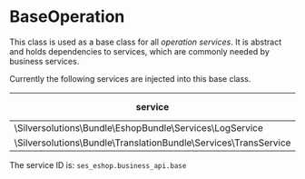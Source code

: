 # BaseOperation

This class is used as a base class for all *operation services*. It is abstract and holds dependencies to services, which are commonly needed by business services.

Currently the following services are injected into this base class.

| service                                                              | base class attribute |
| -------------------------------------------------------------------- | -------------------- |
| \Silversolutions\Bundle\EshopBundle\Services\LogService         | $logger              |
| \Silversolutions\Bundle\TranslationBundle\Services\TransService | $transService        |

The service ID is: `ses_eshop.business_api.base`

